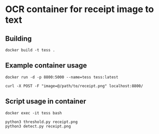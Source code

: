 # OCR container for receipt image to text

## Building

```
docker build -t tess .
```

## Example container usage

```
docker run -d -p 8800:5000 --name=tess tess:latest

curl -X POST -F "image=@/path/to/receipt.png" localhost:8800/
```

## Script usage in container

```
docker exec -it tess bash

python3 threshold.py receipt.png
python3 detect.py receipt.png
```
